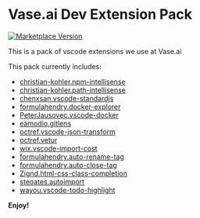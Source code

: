 # Vase.ai Dev Extension Pack

[![Marketplace Version](https://vsmarketplacebadge.apphb.com/version-short/vase.dev-extension-pack.svg)](https://marketplace.visualstudio.com/items?itemName=vase.dev-extension-pack)

This is a pack of vscode extensions we use at Vase.ai

This pack currently includes:
- [christian-kohler.npm-intellisense](https://marketplace.visualstudio.com/items?itemName=christian-kohler.npm-intellisense)
- [christian-kohler.path-intellisense](https://marketplace.visualstudio.com/items?itemName=christian-kohler.path-intellisense)
- [chenxsan.vscode-standardjs](https://marketplace.visualstudio.com/items?itemName=chenxsan.vscode-standardjs)
- [formulahendry.docker-explorer](https://marketplace.visualstudio.com/items?itemName=formulahendry.docker-explorer)
- [PeterJausovec.vscode-docker](https://marketplace.visualstudio.com/items?itemName=PeterJausovec.vscode-docker)
- [eamodio.gitlens](https://marketplace.visualstudio.com/items?itemName=eamodio.gitlens)
- [octref.vscode-json-transform](https://marketplace.visualstudio.com/items?itemName=octref.vscode-json-transform)
- [octref.vetur](https://marketplace.visualstudio.com/items?itemName=octref.vetur)
- [wix.vscode-import-cost](https://marketplace.visualstudio.com/items?itemName=wix.vscode-import-cost)
- [formulahendry.auto-rename-tag](https://marketplace.visualstudio.com/items?itemName=formulahendry.auto-rename-tag)
- [formulahendry.auto-close-tag](https://marketplace.visualstudio.com/items?itemName=formulahendry.auto-close-tag)
- [Zignd.html-css-class-completion](https://marketplace.visualstudio.com/items?itemName=Zignd.html-css-class-completion)
- [steoates.autoimport](https://marketplace.visualstudio.com/items?itemName=steoates.autoimport)
- [wayou.vscode-todo-highlight](https://marketplace.visualstudio.com/items?itemName=wayou.vscode-todo-highlight)

**Enjoy!**
